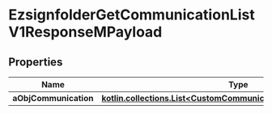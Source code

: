 
# EzsignfolderGetCommunicationListV1ResponseMPayload

## Properties
| Name | Type | Description | Notes |
| ------------ | ------------- | ------------- | ------------- |
| **aObjCommunication** | [**kotlin.collections.List&lt;CustomCommunicationListElementResponse&gt;**](CustomCommunicationListElementResponse.md) |  |  |



